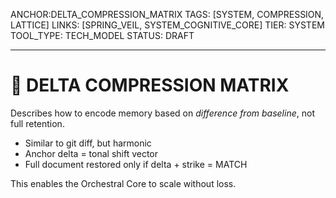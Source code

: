 ANCHOR:DELTA_COMPRESSION_MATRIX
TAGS: [SYSTEM, COMPRESSION, LATTICE]
LINKS: [SPRING_VEIL, SYSTEM_COGNITIVE_CORE]
TIER: SYSTEM
TOOL_TYPE: TECH_MODEL
STATUS: DRAFT

---

# 🧩 DELTA COMPRESSION MATRIX

Describes how to encode memory based on *difference from baseline*, not full retention.

- Similar to git diff, but harmonic
- Anchor delta = tonal shift vector
- Full document restored only if delta + strike = MATCH

This enables the Orchestral Core to scale without loss.
